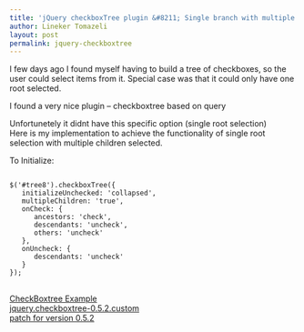 ```yaml
---
title: 'jQuery checkboxTree plugin &#8211; Single branch with multiple selected children'
author: Lineker Tomazeli
layout: post
permalink: jquery-checkboxtree
---
```

I few days ago I found myself having to build a tree of checkboxes, so the user could select items from it. Special case was that it could only have one root selected.

I found a very nice plugin &#8211; checkboxtree based on query

Unfortunetely it didnt have this specific option (single root selection)  
Here is my implementation to achieve the functionality of single root selection with multiple children selected.

To Initialize:

<pre class="prettyprint linenums"><code>
$('#tree8').checkboxTree({
   initializeUnchecked: 'collapsed',
   multipleChildren: 'true',
   onCheck: {
      ancestors: 'check',
      descendants: 'uncheck',
      others: 'uncheck'
   },
   onUncheck: {
      descendants: 'uncheck'
   }
});
</code>
</pre>

[CheckBoxtree Example][1]  
[jquery.checkboxtree-0.5.2.custom][2]  
[patch for version 0.5.2][3]

 [1]: http://tomazeli.net/wp-content/uploads/2011/08/CheckBoxtreeExample.zip
 [2]: http://tomazeli.net/wp-content/uploads/2011/08/jquery.checkboxtree-0.5.2.custom.js
 [3]: http://tomazeli.net/wp-content/uploads/2011/08/patch.zip
